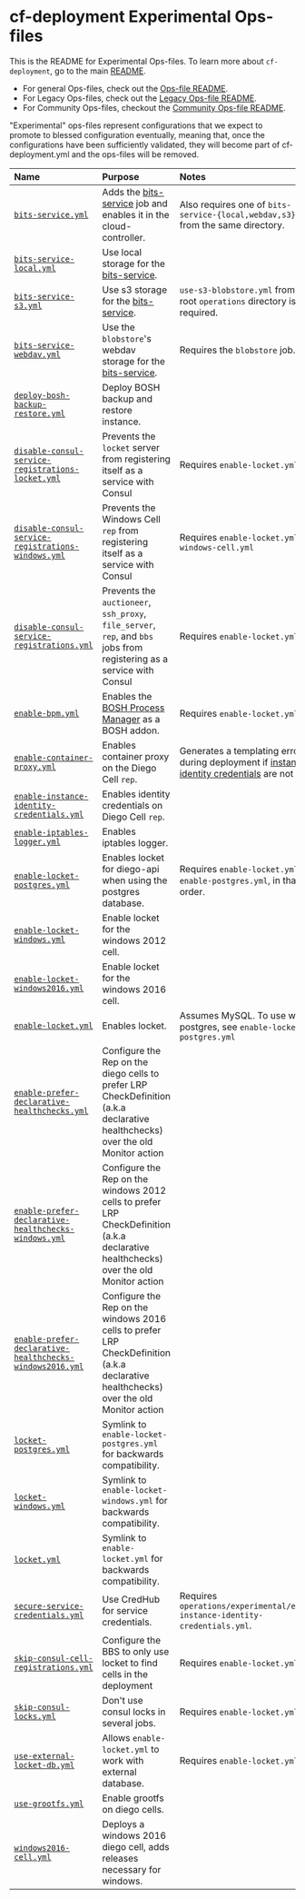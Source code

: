 # cf-deployment Experimental Ops-files

This is the README for Experimental Ops-files. To learn more about `cf-deployment`, go to the main [README](../README.md). 

- For general Ops-files, check out the [Ops-file README](../README.md).
- For Legacy Ops-files, check out the [Legacy Ops-file README](../legacy/README.md).
- For Community Ops-files, checkout the [Community Ops-file README](../community/README.md).

"Experimental" ops-files represent configurations
that we expect to promote to blessed configuration eventually,
meaning that,
once the configurations have been sufficiently validated,
they will become part of cf-deployment.yml
and the ops-files will be removed.

| Name | Purpose | Notes |
|:---  |:---     |:---   |
| [`bits-service.yml`](bits-service.yml) | Adds the [bits-service](https://github.com/cloudfoundry-incubator/bits-service) job and enables it in the cloud-controller. | Also requires one of `bits-service-{local,webdav,s3}.yml` from the same directory. |
| [`bits-service-local.yml`](bits-service-local.yml) | Use local storage for the [bits-service](https://github.com/cloudfoundry-incubator/bits-service). | |
| [`bits-service-s3.yml`](bits-service-s3.yml) | Use s3 storage for the [bits-service](https://github.com/cloudfoundry-incubator/bits-service). | `use-s3-blobstore.yml` from the root `operations` directory is also required. |
| [`bits-service-webdav.yml`](bits-service-webdav.yml) | Use the `blobstore`'s webdav storage for the [bits-service](https://github.com/cloudfoundry-incubator/bits-service). | Requires the `blobstore` job. |
| [`deploy-bosh-backup-restore.yml`](deploy-bosh-backup-restore.yml) | Deploy BOSH backup and restore instance. | |
| [`disable-consul-service-registrations-locket.yml`](disable-consul-service-registrations-locket.yml) | Prevents the `locket` server from registering itself as a service with Consul | Requires `enable-locket.yml` |
| [`disable-consul-service-registrations-windows.yml`](disable-consul-service-registrations-windows.yml) | Prevents the Windows Cell `rep` from registering itself as a service with Consul | Requires `enable-locket.yml` and `windows-cell.yml` |
| [`disable-consul-service-registrations.yml`](disable-consul-service-registrations.yml) | Prevents the `auctioneer`, `ssh_proxy`, `file_server`, `rep`, and `bbs` jobs from registering as a service with Consul | Requires `enable-locket.yml` |
| [`enable-bpm.yml`](enable-bpm.yml) | Enables the [BOSH Process Manager](https://github.com/cloudfoundry-incubator/bpm-release) as a BOSH addon. | Requires `enable-locket.yml` |
| [`enable-container-proxy.yml`](enable-container-proxy.yml) | Enables container proxy on the Diego Cell `rep`. | Generates a templating error during deployment if [instance identity credentials](enable-instance-identity-credentials.yml) are not set. |
| [`enable-instance-identity-credentials.yml`](enable-instance-identity-credentials.yml) | Enables identity credentials on Diego Cell `rep`. | |
| [`enable-iptables-logger.yml`](enable-iptables-logger.yml) | Enables iptables logger. | |
| [`enable-locket-postgres.yml`](enable-locket-postgres.yml) | Enables locket for diego-api when using the postgres database. | Requires `enable-locket.yml` and `enable-postgres.yml`, in that order. |
| [`enable-locket-windows.yml`](enable-locket-windows.yml) | Enable locket for the windows 2012 cell. | |
| [`enable-locket-windows2016.yml`](enable-locket-windows2016.yml) | Enable locket for the windows 2016 cell. | |
| [`enable-locket.yml`](enable-locket.yml) | Enables locket. | Assumes MySQL. To use with postgres, see `enable-locket-postgres.yml` |
| [`enable-prefer-declarative-healthchecks.yml`](enable-prefer-declarative-healthchecks.yml) | Configure the Rep on the diego cells to prefer LRP CheckDefinition (a.k.a declarative healthchecks) over the old Monitor action | |
| [`enable-prefer-declarative-healthchecks-windows.yml`](enable-prefer-declarative-healthchecks-windows.yml) | Configure the Rep on the windows 2012 cells to prefer LRP CheckDefinition (a.k.a declarative healthchecks) over the old Monitor action | |
| [`enable-prefer-declarative-healthchecks-windows2016.yml`](enable-prefer-declarative-healthchecks-windows2016.yml) | Configure the Rep on the windows 2016 cells to prefer LRP CheckDefinition (a.k.a declarative healthchecks) over the old Monitor action | |
| [`locket-postgres.yml`](locket-postgres.yml) | Symlink to `enable-locket-postgres.yml` for backwards compatibility. | |
| [`locket-windows.yml`](locket-windows.yml) | Symlink to `enable-locket-windows.yml` for backwards compatibility. | |
| [`locket.yml`](locket.yml) | Symlink to `enable-locket.yml` for backwards compatibility. | |
| [`secure-service-credentials.yml`](secure-service-credentials.yml) | Use CredHub for service credentials. | Requires `operations/experimental/enable-instance-identity-credentials.yml`. |
| [`skip-consul-cell-registrations.yml`](skip-consul-cell-registrations.yml) | Configure the BBS to only use locket to find cells in the deployment | Requires `enable-locket.yml` |
| [`skip-consul-locks.yml`](skip-consul-locks.yml) | Don't use consul locks in several jobs. | Requires `enable-locket.yml`. |
| [`use-external-locket-db.yml`](use-external-locket-db.yml) | Allows `enable-locket.yml` to work with external database. | Requires `enable-locket.yml` |
| [`use-grootfs.yml`](use-grootfs.yml) | Enable grootfs on diego cells. | |
| [`windows2016-cell.yml`](windows2016-cell.yml) | Deploys a windows 2016 diego cell, adds releases necessary for windows. |  |
